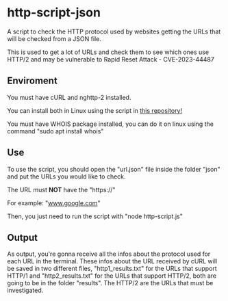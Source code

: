 # http-script-json

A script to check the HTTP protocol used by websites getting the URLs that will be checked from a JSON file.

This is used to get a lot of URLs and check them to see which ones use HTTP/2 and may be vulnerable to Rapid Reset Attack - CVE-2023-44487

## Enviroment

You must have cURL and nghttp-2 installed.

You can install both in Linux using the script in <a href="https://gist.github.com/jjpeleato/3327c2e38fc0fea7d6602401f9849809">this repository!</a>

You must have WHOIS package installed, you can do it on linux using the command "sudo apt install whois"

## Use

To use the script, you should open the "url.json" file inside the folder "json" and put the URLs you would like to check.

The URL must <b>NOT</b> have the "https://"

For example: "www.google.com"

Then, you just need to run the script with "node http-script.js"

## Output

As output, you're gonna receive all the infos about the protocol used for each URL in the terminal. These infos about the URL received by cURL will be saved in two different files, "http1_results.txt" for the URLs that support HTTP/1 and "http2_results.txt" for the URLs that support HTTP/2, both are going to be in the folder "results". The HTTP/2 are the URLs that must be investigated.

